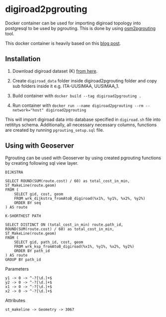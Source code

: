 # digiroad2pgrouting

Docker container can be used for importing digiroad topology into postgresql to be used by pgrouting. This is done by using [osm2pgrouting](https://github.com/pgRouting/osm2pgrouting) tool.

This docker container is heavily based on this [blog post](https://www.paikkatietomies.fi/pgrouting_miehen_tiella_pitaa/).

## Installation

1. Download digiroad dataset (K) [from here](https://aineistot.vayla.fi/digiroad/latest/).

2. Create `digiroad_data` folder inside digiroad2pgrouting folder and copy sub folders inside it e.g. ITA-UUSIMAA, UUSIMAA_1.

3. Build container with `docker build --tag digiroad2pgrouting .`

4. Run container with `docker run --name digiroad2pgrouting --rm --network="host" digiroad2pgrouting`

This will import digiroad data into database specified in `digiroad.sh` file into retititys schema. Additionally, all necessary necessary columns, functions are created by running `pgrouting_setup.sql` file.

## Using with Geoserver

Pgrouting can be used with Geoserver by using created pgrouting functions by creating following sql view layer.

```
DIJKSTRA

SELECT ROUND(SUM(route.cost) / 60) as total_cost_in_min, ST_MakeLine(route.geom)
FROM (
    SELECT gid, cost, geom
    FROM wrk_dijkstra_fromAtoB_digiroad(%x1%, %y1%, %x2%, %y2%)
    ORDER BY seq
) AS route

K-SHORTHEST PATH

SELECT DISTINCT ON (total_cost_in_min) route.path_id, ROUND(SUM(route.cost) / 60) as total_cost_in_min, ST_MakeLine(route.geom)
FROM (
	SELECT gid, path_id, cost, geom
	FROM wrk_ksp_fromAtoB_digiroad(%x1%, %y1%, %x2%, %y2%)
	ORDER BY path_id
) AS route
GROUP BY path_id

```

Parameters

```
y1 -> 0 -> ^-?[\d.]+$
y2 -> 0 -> ^-?[\d.]+$
x1 -> 0 -> ^-?[\d.]+$
x2 -> 0 -> ^-?[\d.]+$
```

Attributes

`st_makeline -> Geometry -> 3067`
